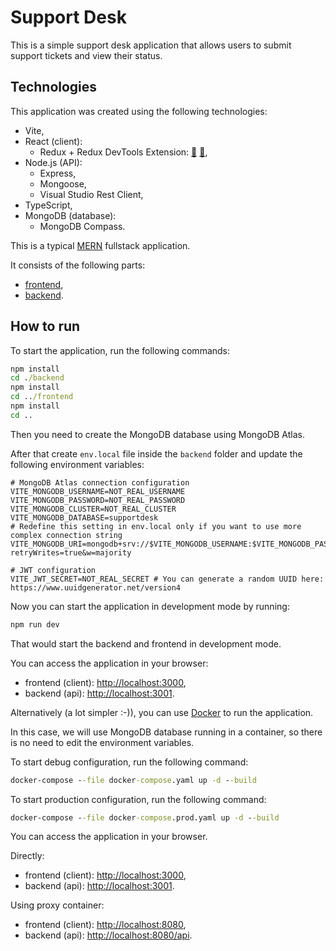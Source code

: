 # Support Desk

This is a simple support desk application that allows users to submit support tickets and view their status.

## Technologies

This application was created using the following technologies:

- Vite,
- React (client):
  - Redux + Redux DevTools Extension: [:file_folder:](https://addons.mozilla.org/en-US/firefox/addon/reduxdevtools/) [:file_folder:](https://chrome.google.com/webstore/detail/redux-devtools/lmhkpmbekcpmknklioeibfkpmmfibljd),
- Node.js (API):
  - Express,
  - Mongoose,
  - Visual Studio Rest Client,
- TypeScript,
- MongoDB (database):
  - MongoDB Compass.

This is a typical [MERN](https://www.bocasay.com/how-does-the-mern-stack-work/) fullstack application.

It consists of the following parts:

- [frontend](./frontend),
- [backend](./backend).

## How to run

To start the application, run the following commands:

```cmd
npm install
cd ./backend
npm install
cd ../frontend
npm install
cd ..
```

Then you need to create the MongoDB database using MongoDB Atlas.

After that create `env.local` file inside the `backend` folder and update the following environment variables:

```env
# MongoDB Atlas connection configuration
VITE_MONGODB_USERNAME=NOT_REAL_USERNAME
VITE_MONGODB_PASSWORD=NOT_REAL_PASSWORD
VITE_MONGODB_CLUSTER=NOT_REAL_CLUSTER
VITE_MONGODB_DATABASE=supportdesk
# Redefine this setting in env.local only if you want to use more complex connection string
VITE_MONGODB_URI=mongodb+srv://$VITE_MONGODB_USERNAME:$VITE_MONGODB_PASSWORD@$VITE_MONGODB_CLUSTER/$VITE_MONGODB_DATABASE?retryWrites=true&w=majority

# JWT configuration
VITE_JWT_SECRET=NOT_REAL_SECRET # You can generate a random UUID here: https://www.uuidgenerator.net/version4
```

Now you can start the application in development mode by running:

```cmd
npm run dev
```

That would start the backend and frontend in development mode.

You can access the application in your browser:

- frontend (client): [http://localhost:3000](http://localhost:3000),
- backend (api): [http://localhost:3001](http://localhost:3001).

Alternatively (a lot simpler :-)), you can use [Docker](https://www.docker.com/) to run the application.

In this case, we will use MongoDB database running in a container, so there is no need to edit the environment variables.

To start debug configuration, run the following command:

```cmd
docker-compose --file docker-compose.yaml up -d --build
```

To start production configuration, run the following command:

```cmd
docker-compose --file docker-compose.prod.yaml up -d --build
```

You can access the application in your browser.

Directly:

- frontend (client): [http://localhost:3000](http://localhost:3000),
- backend (api): [http://localhost:3001](http://localhost:3001).

Using proxy container:

- frontend (client): [http://localhost:8080](http://localhost:8080),
- backend (api): [http://localhost:8080/api](http://localhost:8080/api).
